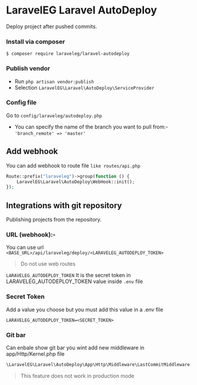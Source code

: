 # LaravelEG Laravel AutoDeploy
Deploy project after pushed commits.

### Install via composer
```
$ composer require laraveleg/laravel-autodeploy
```

### Publish vendor
- Run `php artisan vendor:publish`
- Selection `LaravelEG\Laravel\AutoDeploy\ServiceProvider`

### Config file
Go to `config/laraveleg/autodeploy.php`
- You can specify the name of the branch you want to pull from:- `'branch_remote' => 'master'`

## Add webhook
You can add webhook to route file `like routes/api.php`
```php
Route::prefix("laraveleg")->group(function () {
    LaravelEG\Laravel\AutoDeploy\WebHook::init();
});
```

## Integrations with git repository
Publishing projects from the repository.

### URL (webhook):-
You can use url `<BASE_URL>/api/laraveleg/deploy/<LARAVELEG_AUTODEPLOY_TOKEN>`
> Do not use web routes

`LARAVELEG_AUTODEPLOY_TOKEN` It is the secret token in LARAVELEG_AUTODEPLOY_TOKEN value inside `.env` file

### Secret Token
Add a value you choose but you must add this value in a .env file
```env
LARAVELEG_AUTODEPLOY_TOKEN=<SECRET_TOKEN>
```

### Git bar
Can enbale show git bar you wint add new middleware in app/Http/Kernel.php file
```php
\LaravelEG\Laravel\AutoDeploy\App\Http\Middleware\LastCommitMiddleware::class
```
> This feature does not work in production mode
